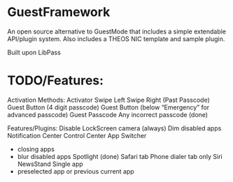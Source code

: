 GuestFramework
==============

An open source alternative to GuestMode that includes a simple extendable API/plugin system.
Also includes a THEOS NIC template and sample plugin. 


Built upon LibPass

TODO/Features:
==============

Activation Methods:
Activator
Swipe Left 
Swipe Right (Past Passcode)
Guest Button (4 digit passcode)
Guest Button (below “Emergency” for advanced passcode)
Guest Passcode
  Any incorrect passcode (done)


Features/Plugins:
Disable LockScreen camera (always)
Dim disabled apps
Notification Center
Control Center
App Switcher 
 - closing apps
 - blur disabled apps
Spotlight (done)
Safari tab
Phone dialer tab only
Siri
NewsStand
Single app
 - preselected app or previous current app
